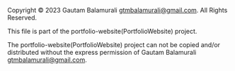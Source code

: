 Copyright © 2023 Gautam Balamurali <gtmbalamurali@gmail.com>.
All Rights Reserved.

This file is part of the portfolio-website(PortfolioWebsite) project.

The portfolio-website(PortfolioWebsite) project can not be copied and/or distributed without the express
permission of Gautam Balamurali <gtmbalamurali@gmail.com>.

